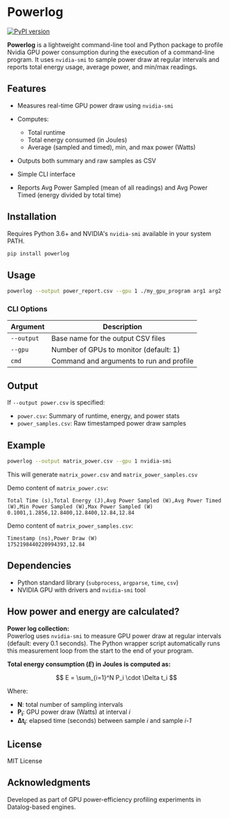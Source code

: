 # Powerlog

[![PyPI version](https://badge.fury.io/py/powerlog.svg)](https://pypi.org/project/powerlog/)


**Powerlog** is a lightweight command-line tool and Python package to profile Nvidia GPU power consumption during the execution of a command-line program. It uses `nvidia-smi` to sample power draw at regular intervals and reports total energy usage, average power, and min/max readings.

## 

## Features

* Measures real-time GPU power draw using `nvidia-smi`
* Computes:

  * Total runtime
  * Total energy consumed (in Joules)
  * Average (sampled and timed), min, and max power (Watts)
* Outputs both summary and raw samples as CSV
* Simple CLI interface
* Reports Avg Power Sampled (mean of all readings) and Avg Power Timed (energy divided by total time)

## Installation

Requires Python 3.6+ and NVIDIA's `nvidia-smi` available in your system PATH.

```bash
pip install powerlog
```

## Usage

```bash
powerlog --output power_report.csv --gpu 1 ./my_gpu_program arg1 arg2
```

### CLI Options

| Argument     | Description                                 |
| ------------ | ------------------------------------------- |
| `--output`   | Base name for the output CSV files          |
| `--gpu`      | Number of GPUs to monitor (default: 1)      |
| `cmd`        | Command and arguments to run and profile    |

## Output

If `--output power.csv` is specified:

* `power.csv`: Summary of runtime, energy, and power stats
* `power_samples.csv`: Raw timestamped power draw samples

## Example

```bash
powerlog --output matrix_power.csv --gpu 1 nvidia-smi
```

This will generate `matrix_power.csv` and `matrix_power_samples.csv`

Demo content of `matrix_power.csv`:
```text
Total Time (s),Total Energy (J),Avg Power Sampled (W),Avg Power Timed (W),Min Power Sampled (W),Max Power Sampled (W)
0.1001,1.2856,12.8400,12.8400,12.84,12.84
```

Demo content of `matrix_power_samples.csv`:
```text
Timestamp (ns),Power Draw (W)
1752198440220994393,12.84
```

## Dependencies

* Python standard library (`subprocess`, `argparse`, `time`, `csv`)
* NVIDIA GPU with drivers and `nvidia-smi` tool

## How power and energy are calculated?
**Power log collection:**  
Powerlog uses `nvidia-smi` to measure GPU power draw at regular intervals (default: every 0.1 seconds). The Python wrapper script automatically runs this measurement loop from the start to the end of your program.

**Total energy consumption ($E$) in Joules is computed as:**

$$
E = \sum_{i=1}^N P_i \cdot \Delta t_i
$$

Where:

- **N**: total number of sampling intervals  
- **P<sub>i</sub>**: GPU power draw (Watts) at interval *i*  
- **Δt<sub>i</sub>**: elapsed time (seconds) between sample *i* and sample *i-1*

## License

MIT License

## Acknowledgments

Developed as part of GPU power-efficiency profiling experiments in Datalog-based engines.
